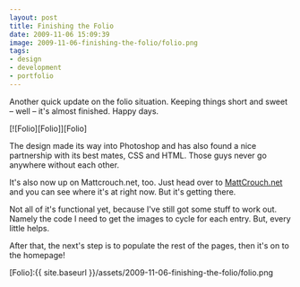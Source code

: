 ```yaml
---
layout: post
title: Finishing the Folio
date: 2009-11-06 15:09:39
image: 2009-11-06-finishing-the-folio/folio.png
tags:
- design
- development
- portfolio
---
```

Another quick update on the folio situation. Keeping things short and sweet – well – it's almost finished. Happy days.

[![Folio][Folio]][Folio]

The design made its way into Photoshop and has also found a nice partnership with its best mates, CSS and HTML. Those guys never go anywhere without each other.

It's also now up on Mattcrouch.net, too. Just head over to [MattCrouch.net][MattCrouch.net] and you can see where it's at right now. But it's getting there.

Not all of it's functional yet, because I've still got some stuff to work out. Namely the code I need to get the images to cycle for each entry. But, every little helps.

After that, the next's step is to populate the rest of the pages, then it's on to the homepage!

[Folio]:{{ site.baseurl }}/assets/2009-11-06-finishing-the-folio/folio.png

[MattCrouch.net]:http://www.mattcrouch.net/